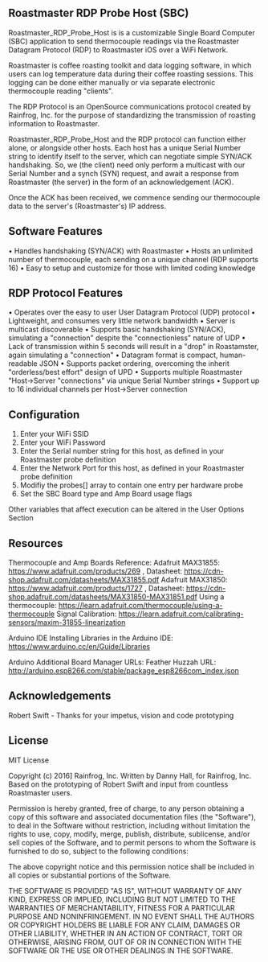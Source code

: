 ## Roastmaster RDP Probe Host (SBC)

Roastmaster_RDP_Probe_Host is is a customizable Single Board Computer (SBC) application to send thermocouple readings via the Roastmaster Datagram Protocol (RDP) to Roastmaster iOS over a WiFi Network. 

Roastmaster is coffee roasting toolkit and data logging software, in which users can log temperature data during their coffee roasting sessions. This logging can be done either manually or via separate electronic thermocouple reading "clients".

The RDP Protocol is an OpenSource communications protocol created by Rainfrog, Inc. for the purpose of standardizing the transmission of roasting information to Roastmaster.

Roastmaster_RDP_Probe_Host and the RDP protocol can function either alone, or alongside other hosts. Each host has a unique Serial Number string to identify itself to the server, which can negotiate simple SYN/ACK handshaking. So, we (the client) need only perform a multicast with our Serial Number and a synch (SYN) request, and await a response from Roastmaster (the server) in the form of an acknowledgement (ACK).

Once the ACK has been received, we commence sending our thermocouple data to the server's (Roastmaster's) IP address.

## Software Features

• Handles handshaking (SYN/ACK) with Roastmaster
• Hosts an unlimited number of thermocouple, each sending on a unique channel (RDP supports 16)
• Easy to setup and customize for those with limited coding knowledge

## RDP Protocol Features

• Operates over the easy to user User Datagram Protocol (UDP) protocol
• Lightweight, and consumes very little network bandwidth
• Server is multicast discoverable
• Supports basic handshaking (SYN/ACK), simulating a "connection" despite the "connectionless" nature of UDP
• Lack of transmission within 5 seconds will result in a "drop" in Roastamster, again simulating a "connection"
• Datagram format is compact, human-readable JSON
• Supports packet ordering, overcoming the inherit "orderless/best effort" design of UPD
• Supports multiple Roastmaster "Host->Server "connections" via unique Serial Number strings
• Support up to 16 individual channels per Host->Server connection

## Configuration

1) Enter your WiFi SSID
2) Enter your WiFi Password
3) Enter the Serial number string for this host, as defined in your Roastmaster probe definition
4) Enter the Network Port for this host, as defined in your Roastmaster probe definition
5) Modifiy the probes[] array to contain one entry per hardware probe
6) Set the SBC Board type and Amp Board usage flags

Other variables that affect execution can be altered in the User Options Section

## Resources

Thermocouple and Amp Boards Reference:
Adafruit MAX31855: https://www.adafruit.com/products/269 , Datasheet: https://cdn-shop.adafruit.com/datasheets/MAX31855.pdf
Adafruit MAX31850: https://www.adafruit.com/products/1727 , Datasheet: https://cdn-shop.adafruit.com/datasheets/MAX31850-MAX31851.pdf
Using a thermocouple: https://learn.adafruit.com/thermocouple/using-a-thermocouple
Signal Calibration: https://learn.adafruit.com/calibrating-sensors/maxim-31855-linearization

Arduino IDE
Installing Libraries in the Arduino IDE: https://www.arduino.cc/en/Guide/Libraries

Arduino Additional Board Manager URLs:
Feather Huzzah URL: http://arduino.esp8266.com/stable/package_esp8266com_index.json

## Acknowledgements

Robert Swift - Thanks for your impetus, vision and code prototyping

## License

MIT License

Copyright (c) 2016] Rainfrog, Inc.
Written by Danny Hall, for Rainfrog, Inc.
Based on the prototyping of Robert Swift and input from countless Roastmaster users.

Permission is hereby granted, free of charge, to any person obtaining a copy
of this software and associated documentation files (the "Software"), to deal
in the Software without restriction, including without limitation the rights
to use, copy, modify, merge, publish, distribute, sublicense, and/or sell
copies of the Software, and to permit persons to whom the Software is
furnished to do so, subject to the following conditions:

The above copyright notice and this permission notice shall be included in all
copies or substantial portions of the Software.

THE SOFTWARE IS PROVIDED "AS IS", WITHOUT WARRANTY OF ANY KIND, EXPRESS OR
IMPLIED, INCLUDING BUT NOT LIMITED TO THE WARRANTIES OF MERCHANTABILITY,
FITNESS FOR A PARTICULAR PURPOSE AND NONINFRINGEMENT. IN NO EVENT SHALL THE
AUTHORS OR COPYRIGHT HOLDERS BE LIABLE FOR ANY CLAIM, DAMAGES OR OTHER
LIABILITY, WHETHER IN AN ACTION OF CONTRACT, TORT OR OTHERWISE, ARISING FROM,
OUT OF OR IN CONNECTION WITH THE SOFTWARE OR THE USE OR OTHER DEALINGS IN THE
SOFTWARE.

